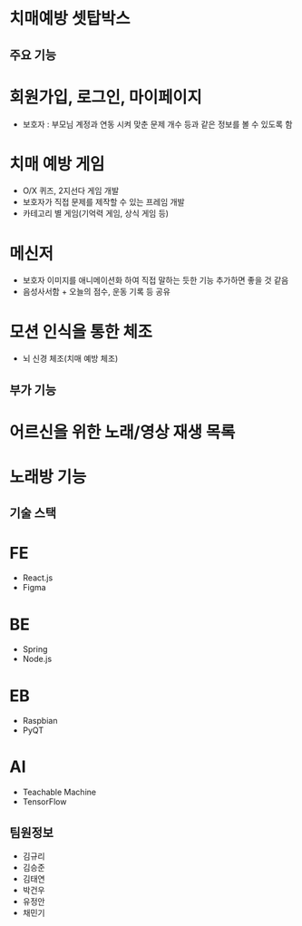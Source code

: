 # 치매예방 셋탑박스

## 주요 기능
# 회원가입, 로그인, 마이페이지
- 보호자 : 부모님 계정과 연동 시켜 맞춘 문제 개수 등과 같은 정보를 볼 수 있도록 함
# 치매 예방 게임
- O/X 퀴즈, 2지선다 게임 개발
- 보호자가 직접 문제를 제작할 수 있는 프레임 개발
- 카테고리 별 게임(기억력 게임, 상식 게임 등)
# 메신저
- 보호자 이미지를 애니메이션화 하여 직접 말하는 듯한 기능 추가하면 좋을 것 같음
- 음성사서함 + 오늘의 점수, 운동 기록 등 공유
# 모션 인식을 통한 체조
- 뇌 신경 체조(치매 예방 체조)

## 부가 기능
# 어르신을 위한 노래/영상 재생 목록
# 노래방 기능

## 기술 스택
# FE
- React.js
- Figma
# BE
- Spring
- Node.js
# EB
- Raspbian
- PyQT
# AI
- Teachable Machine
- TensorFlow

## 팀원정보
- 김규리
- 김승준
- 김태연
- 박건우
- 유정안
- 채민기
